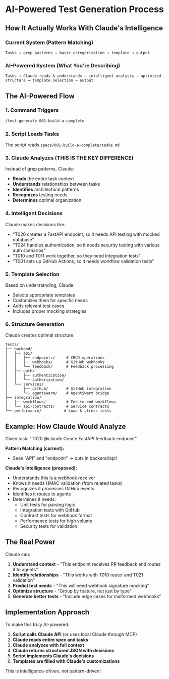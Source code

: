 # AI-Powered Test Generation Process

## How It Actually Works With Claude's Intelligence

### Current System (Pattern Matching)
```
Tasks → grep patterns → basic categorization → template → output
```

### AI-Powered System (What You're Describing)
```
Tasks → Claude reads & understands → intelligent analysis → optimized structure → template selection → output
```

## The AI-Powered Flow

### 1. Command Triggers
```bash
/test-generate 001-build-a-complete
```

### 2. Script Loads Tasks
The script reads `specs/001-build-a-complete/tasks.md`

### 3. Claude Analyzes (THIS IS THE KEY DIFFERENCE)
Instead of grep patterns, Claude:
- **Reads** the entire task context
- **Understands** relationships between tasks
- **Identifies** architectural patterns
- **Recognizes** testing needs
- **Determines** optimal organization

### 4. Intelligent Decisions
Claude makes decisions like:
- "T020 creates a FastAPI endpoint, so it needs API testing with mocked database"
- "T024 handles authentication, so it needs security testing with various auth scenarios"
- "T010 and T011 work together, so they need integration tests"
- "T001 sets up GitHub Actions, so it needs workflow validation tests"

### 5. Template Selection
Based on understanding, Claude:
- Selects appropriate templates
- Customizes them for specific needs
- Adds relevant test cases
- Includes proper mocking strategies

### 6. Structure Generation
Claude creates optimal structure:
```
tests/
├── backend/
│   ├── api/
│   │   ├── endpoints/     # CRUD operations
│   │   ├── webhooks/      # GitHub webhooks
│   │   └── feedback/      # Feedback processing
│   ├── auth/
│   │   ├── authentication/
│   │   └── authorization/
│   └── services/
│       ├── github/        # GitHub integration
│       └── agentswarm/    # AgentSwarm bridge
├── integration/
│   ├── workflows/         # End-to-end workflows
│   └── api-contracts/     # Service contracts
└── performance/          # Load & stress tests
```

## Example: How Claude Would Analyze

Given task: "T020 @claude Create FastAPI feedback endpoint"

**Pattern Matching (current):**
- Sees "API" and "endpoint" → puts in backend/api/

**Claude's Intelligence (proposed):**
- Understands this is a webhook receiver
- Knows it needs HMAC validation (from related tasks)
- Recognizes it processes GitHub events
- Identifies it routes to agents
- Determines it needs:
  - Unit tests for parsing logic
  - Integration tests with GitHub
  - Contract tests for webhook format
  - Performance tests for high volume
  - Security tests for validation

## The Real Power

Claude can:
1. **Understand context** - "This endpoint receives PR feedback and routes it to agents"
2. **Identify relationships** - "This works with T010 router and T021 validation"
3. **Predict test needs** - "This will need webhook signature mocking"
4. **Optimize structure** - "Group by feature, not just by type"
5. **Generate better tests** - "Include edge cases for malformed webhooks"

## Implementation Approach

To make this truly AI-powered:

1. **Script calls Claude API** (or uses local Claude through MCP)
2. **Claude reads entire spec and tasks**
3. **Claude analyzes with full context**
4. **Claude returns structured JSON with decisions**
5. **Script implements Claude's decisions**
6. **Templates are filled with Claude's customizations**

This is intelligence-driven, not pattern-driven!